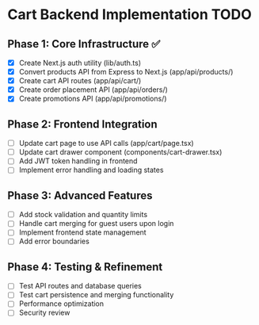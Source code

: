 # Cart Backend Implementation TODO

## Phase 1: Core Infrastructure ✅
- [x] Create Next.js auth utility (lib/auth.ts)
- [x] Convert products API from Express to Next.js (app/api/products/)
- [x] Create cart API routes (app/api/cart/)
- [x] Create order placement API (app/api/orders/)
- [x] Create promotions API (app/api/promotions/)

## Phase 2: Frontend Integration
- [ ] Update cart page to use API calls (app/cart/page.tsx)
- [ ] Update cart drawer component (components/cart-drawer.tsx)
- [ ] Add JWT token handling in frontend
- [ ] Implement error handling and loading states

## Phase 3: Advanced Features
- [ ] Add stock validation and quantity limits
- [ ] Handle cart merging for guest users upon login
- [ ] Implement frontend state management
- [ ] Add error boundaries

## Phase 4: Testing & Refinement
- [ ] Test API routes and database queries
- [ ] Test cart persistence and merging functionality
- [ ] Performance optimization
- [ ] Security review
